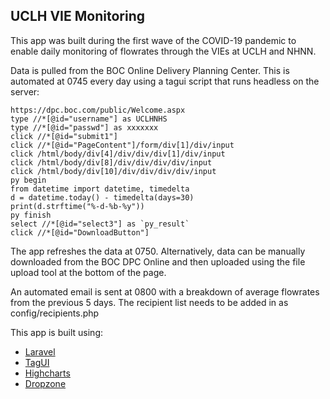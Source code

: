 ## UCLH VIE Monitoring

This app was built during the first wave of the COVID-19 pandemic to enable daily monitoring of flowrates through the VIEs at UCLH and NHNN. 

Data is pulled from the BOC Online Delivery Planning Center. This is automated at 0745 every day using a tagui script that runs headless on the server:

<pre><code>https://dpc.boc.com/public/Welcome.aspx 
type //*[@id="username"] as UCLHNHS
type //*[@id="passwd"] as xxxxxxx
click //*[@id="submit1"]
click //*[@id="PageContent"]/form/div[1]/div/input
click /html/body/div[4]/div/div/div[1]/div/input
click /html/body/div[8]/div/div/div/div/input
click /html/body/div[10]/div/div/div/div/input
py begin
from datetime import datetime, timedelta
d = datetime.today() - timedelta(days=30)
print(d.strftime("%-d-%b-%y"))
py finish
select //*[@id="select3"] as `py_result`
click //*[@id="DownloadButton"]</code></pre>

The app refreshes the data at 0750. Alternatively, data can be manually downloaded from the BOC DPC Online and then uploaded using the file upload tool at the bottom of the page.

An automated email is sent at 0800 with a breakdown of average flowrates from the previous 5 days. The recipient list needs to be added in as config/recipients.php

This app is built using:
* [Laravel](https://github.com/laravel/laravel)
* [TagUI](https://github.com/kelaberetiv/TagUI)
* [Highcharts](https://github.com/highcharts/highcharts)
* [Dropzone](https://github.com/enyo/dropzone)
